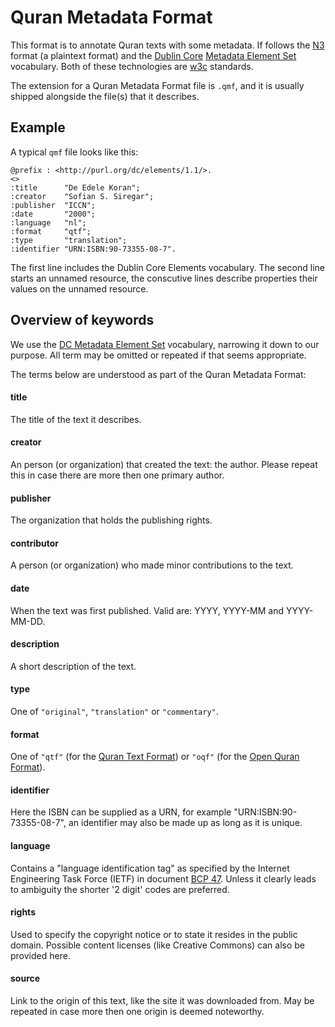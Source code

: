 # Quran Metadata Format

This format is to annotate Quran texts with some metadata. If follows the
[N3](http://en.wikipedia.org/wiki/Notation3) format (a plaintext format)
and the [Dublin Core](http://en.wikipedia.org/wiki/Dublin_Core)
[Metadata Element Set](http://dublincore.org/documents/dces) vocabulary.
Both of these technologies are [w3c](http://w3c.org) standards.

The extension for a Quran Metadata Format file is `.qmf`, and it is
usually shipped alongside the file(s) that it describes.


## Example

A typical `qmf` file looks like this:

    @prefix : <http://purl.org/dc/elements/1.1/>.
    <>
    :title      "De Edele Koran";
    :creator    "Sofian S. Siregar";
    :publisher  "ICCN";
    :date       "2000";
    :language   "nl";
    :format     "qtf";
    :type       "translation";
    :identifier "URN:ISBN:90-73355-08-7".

The first line includes the Dublin Core Elements vocabulary.
The second line starts an unnamed resource, the conscutive lines describe
properties their values on the unnamed resource.


## Overview of keywords

We use the [DC Metadata Element Set](http://dublincore.org/documents/dces)
vocabulary, narrowing it down to our purpose.  All term may be omitted or
repeated if that seems appropriate.

The terms below are understood as part of the Quran Metadata Format:

#### title

The title of the text it describes.

#### creator

An person (or organization) that created the text: the author.  Please
repeat this in case there are more then one primary author.

#### publisher

The organization that holds the publishing rights.

#### contributor

A person (or organization) who made minor contributions to the text.

#### date

When the text was first published.  Valid are: YYYY, YYYY-MM and
YYYY-MM-DD.

#### description

A short description of the text.

#### type

One of `"original"`, `"translation"` or `"commentary"`. 

#### format

One of `"qtf"` (for the [Quran Text Format](https://github.com/oqc/qtf))
or `"oqf"` (for the [Open Quran Format](https://github.com/oqc/oqf)).

#### identifier

Here the ISBN can be supplied as a URN, for example
"URN:ISBN:90-73355-08-7", an identifier may also be made up as long as
it is unique.

#### language

Contains a "language identification tag" as specified by the Internet
Engineering Task Force (IETF) in document
[BCP 47](http://tools.ietf.org/html/bcp47). Unless it clearly leads to
ambiguity the shorter '2 digit' codes are preferred.

#### rights

Used to specify the copyright notice or to state it resides in the public
domain.  Possible content licenses (like Creative Commons) can also be
provided here.

#### source

Link to the origin of this text, like the site it was downloaded from.
May be repeated in case more then one origin is deemed noteworthy.



